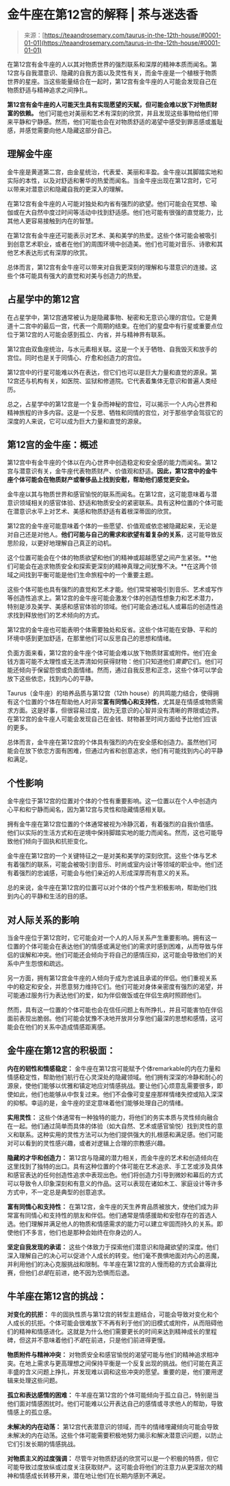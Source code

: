 <!--yml

category: 未分类

date: 2024-06-12 18:23:16

-->

# 金牛座在第12宫的解释 | 茶与迷迭香

> 来源：[https://teaandrosemary.com/taurus-in-the-12th-house/#0001-01-01](https://teaandrosemary.com/taurus-in-the-12th-house/#0001-01-01)

在第12宫有金牛座的人以其对物质世界的强烈联系和深厚的精神本质而闻名。第12宫与自我潜意识、隐藏的自我方面以及灵性有关，而金牛座是一个植根于物质世界的星座。当这些能量结合在一起时，第12宫有金牛座的人可能会发现自己在物质舒适与精神追求之间挣扎。

**第12宫有金牛座的人可能天生具有实现愿望的天赋，但可能会难以放下对物质财富的依赖。** 他们可能也对美丽和艺术有深刻的欣赏，并且发现这些事物给他们带来平静和宁静感。然而，他们可能也会在对物质舒适的渴望中感受到罪恶感或羞耻感，并感觉需要向他人隐藏这部分自己。

## 理解金牛座

金牛座是黄道第二宫，由金星统治，代表爱、美丽和丰盈。金牛座以其脚踏实地和实际的本性，以及对舒适和奢华的热爱而闻名。当金牛座出现在第12宫时，它可以带来对潜意识和隐藏自我的更深入的理解。

在第12宫有金牛座的人可能对独处和内省有强烈的欲望。他们可能会在冥想、瑜伽或在大自然中度过时间等活动中找到舒适感。他们也可能有很强的直觉能力，比其他人更容易接触到内在的智慧。

在第12宫有金牛座还可能表示对艺术、美和美学的热爱。这些个体可能会被吸引到创意艺术职业，或者在他们的周围环境中创造美。他们也可能对音乐、诗歌和其他艺术表达形式有深厚的欣赏。

总体而言，第12宫有金牛座可以带来对自我更深刻的理解和与潜意识的连接。这些个体可能具有强大的直觉和对美与创造力的热爱。

## 占星学中的第12宫

在占星学中，第12宫通常被认为是隐藏事物、秘密和无意识心理的宫位。它是黄道十二宫中的最后一宫，代表一个周期的结束。在他们的星盘中有行星或重要点位位于第12宫的人可能会感到孤立、内省，并与精神界有联系。

第12宫由双鱼座统治，与水元素相关联。这是一个关于牺牲、自我毁灭和放手的宫位。同时也是关于同情心、疗愈和创造力的宫位。

第12宫中的行星可能难以外在表达，但它们也可以是巨大力量和直觉的源泉。第12宫还与机构有关，如医院、监狱和修道院。它代表着集体无意识和普遍人类经历。

总之，占星学中的第12宫是一个复杂而神秘的宫位，可以揭示一个人内心世界和精神旅程的许多内容。这是一个反思、牺牲和同情的宫位，对于那些学会驾驭它的深度的人来说，它可以成为巨大力量和直觉的源泉。

## 第12宫的金牛座：概述

第12宫中有金牛座的个体以在内心世界中创造稳定和安全感的能力而闻名。第12宫与潜意识有关，金牛座代表物质财产、价值观和舒适。**因此，第12宫中的金牛座个体可能会在物质财产或奢侈品上找到安慰，帮助他们感觉更安全。**

金牛座以其与物质世界和感官愉悦的联系而闻名。在第12宫，这可能意味着与潜意识领域相关的感官体验、舒适和物质安全的紧密联系。具有这种位置的个体可能在潜意识水平上对艺术、美感和物质舒适有着根深蒂固的欣赏。

第12宫的金牛座可能意味着个体的一些愿望、价值观或依恋被隐藏起来，无论是对自己还是对他人。**他们可能与自己的需求和欲望有着复杂的关系**，这可能导致反思阶段，以更好地理解自己真正的动机。

这个位置可能会在个体的物质欲望和他们的精神或超越愿望之间产生紧张。**他们可能会在追求物质安全和探索更深刻的精神真理之间犹豫不决。**在这两个领域之间找到平衡可能是他们生命旅程中的一个重要主题。

这些个体可能也具有强烈的直觉和艺术才能。他们常常被吸引到音乐、艺术或写作等创造性追求上。第12宫的金牛座可能会激发个体的创造性想象力和艺术潜力，特别是涉及美学、美感和感官体验的领域。他们可能会通过私人或幕后的创造性追求找到释放他们的艺术倾向的方式。

第12宫的金牛座也可能表明个体需要独处和反省。这些个体可能在安静、平和的环境中感到更加舒适，在那里他们可以反思自己的思想和情绪。

负面方面来看，第12宫的金牛座个体可能会难以放下物质财富或附件。他们在金钱方面可能不太理性或无法弄清如何获得财物：他们只知道他们*需要*它们。他们可能还倾向于保留怨恨或负面情绪。然而，通过自我反思和正念，这些个体可以学会放下这些依恋，找到内心的平静。

Taurus（金牛座）的培养品质与第12宫（12th house）的共鸣能力结合，使得拥有这个位置的个体在帮助他人时非常**富有同情心和支持性**，尤其是在情感或物质需求方面。这是好事，但很容易过度，因为无意识的心智并没有清晰的界限或边界。在第12宫的金牛座人可能会发现自己在金钱、财物甚至时间方面给予比他们应该的更多。

总体而言，金牛座在第12宫的个体具有强烈的内在安全感和创造力。虽然他们可能会在放下依恋方面有困难，但通过内省和创意追求，他们有可能找到内心的平静和满足。

## 个性影响

金牛座位于第12宫的位置对个体的个性有重要影响。这一位置以在个人中创造内心平和和宁静而闻名，因为第12宫与灵性和隐藏情感相关联。

拥有金牛座在第12宫位置的个体通常被视为冷静沉着，有着强烈的自我价值感。他们以实际的生活方式和在逆境中保持脚踏实地的能力而闻名。然而，这也可能导致他们倾向于固执和抗拒变化。

金牛座在第12宫的一个关键特征之一是对美和美学的深刻欣赏。这些个体与艺术有着强烈的联系，可能会被吸引到音乐、时尚或室内设计等领域的职业中。他们还有着强烈的忠诚感，可能会与他们亲近的人形成深厚而有意义的关系。

总的来说，金牛座在第12宫的位置可以对个体的个性产生积极影响，帮助他们找到内心的平静和生活的目的感。

## 对人际关系的影响

当金牛座位于第12宫时，它可能会对一个人的人际关系产生重要影响。拥有这一位置的个体可能会在表达他们的情感或满足他们的需求时感到困难，从而导致与伴侣的误解和冲突。他们可能还会倾向于将自己的感情压抑，这可能会导致他们的关系中产生怨恨和疏远。

另一方面，拥有第12宫金牛座的人倾向于成为忠诚且承诺的伴侣。他们重视关系中的稳定和安全，并愿意努力维持它们。他们可能对身体亲密度有强烈的渴望，并可能通过服务行为表达他们的爱，如为伴侣做饭或在伴侣生病时照顾他们。

然而，具有这一位置的个体可能也会在信任问题上有所挣扎，并且可能害怕在伴侣面前表现出脆弱。他们可能会犹豫不决地开放并分享他们最深的思想和感情，这可能会在他们的关系中造成情感距离感。

## **金牛座在第12宫的积极面：**

**内在的韧性和情感稳定：** 金牛座在第12宫可能赋予个体remarkable的内在力量和情感稳定性，帮助他们航行在心灵深处的隐藏领域。他们拥有深深的冷静和耐心的源泉，使他们能够以优雅和镇定地应对情感挑战。要让他们心烦意乱需要很多，即使如此，他们也能够从中恢复过来。他们不会像可变星座那样情绪失控或陷入深深的抑郁。幸运的是，金牛座的坚定意味着他们能够处理自己的情绪。

**实用灵性：** 这些个体通常有一种独特的能力，将他们的务实本质与灵性倾向融合在一起。他们通过简单而具体的体验（如大自然、艺术或感官愉悦）找到灵性的意义和联系。这种实用的灵性方法可以为他们提供强大的扎根感和满足感。他们可能对可以看到的灵性感兴趣，或者对逻辑上合理的宗教感兴趣。

**隐藏的才华和创造力：** 第12宫与隐藏的潜力相关，而金牛座的艺术和创造倾向在这里找到了独特的出口。具有这种位置的个体可能在艺术追求、手工艺或涉及具体和感官表达的任何创造性追求中表现出色。他们将创造力引导到微妙和幕后的方式可以导致令人印象深刻和有意义的作品。这可以表现在诸如木工、家庭设计等许多方式中，不一定总是典型的创意追求。

**富有同情心和支持性：** 在第12宫，金牛座的天生养育品质被放大，使他们成为非常富有同情心和支持性的朋友和伴侣。他们通常是情感援助和安慰存在的首选人选。他们理解并满足他人的物质和情感需求的能力可以建立牢固而持久的关系。即使他们不多言，他们也是那种会始终在你身边的人。

**坚定自我发现的承诺：** 这些个体致力于探索他们潜意识和隐藏欲望的深度。他们深入理解自己的决心可以促进个人成长的转变。他们毫不畏惧地面对内心的恶魔，并利用他们的决心克服挑战和限制。牛羊座在第12宫的人慢而稳的方式会赢得比赛，但他们*总是*在前进，绝不因为恐惧而后退。

## **牛羊座在第12宫的挑战：**

**对变化的抗拒：** 牛的固执性质与第12宫的转型主题结合，可能会导致对变化和个人成长的抗拒。个体可能会很难放下不再有利于他们的旧模式或附件，从而阻碍他们的精神和情感进化。这就是为什么他们需要更长的时间来达到精神成长的里程碑，但这并不意味着他们*不是*在前进，只是他们前进得更慢。

**物质附件与精神冲突：** 对物质安全和感官愉悦的渴望可能与他们的精神追求相冲突。在地上需求与更高理想之间保持平衡是一个反复出现的挑战。他们可能在真正丰盛的含义问题上挣扎，并发现难以调和这些冲突的愿望。重要的是，他们要用逻辑来处理这些问题。

**孤立和表达感情的困难：** 牛羊座在第12宫的个体可能倾向于孤立自己，特别是当他们面对情感困扰时。他们可能难以公开表达自己的感情或寻求他人的帮助，导致情感上的孤立感。

**未解决的内在动荡：** 第12宫代表潜意识的领域，而牛的情绪埋藏倾向可能会导致未解决的内在动荡。这些个体可能需要积极地努力揭示和解决潜意识问题，以防止它们引发长期的情感挑战。

**对物质主义的过度强调：** 尽管牛对物质舒适的欣赏可以是一个积极的特质，但它可能导致过度放纵或过度关注获取财产。这可能会将他们的注意力从更深层次的精神和情感成长转移开来，潜在地让他们在长期内感到不满足。
